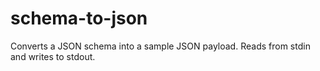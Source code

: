 # schema-to-json
Converts a JSON schema into a sample JSON payload. Reads from stdin and writes to stdout.
